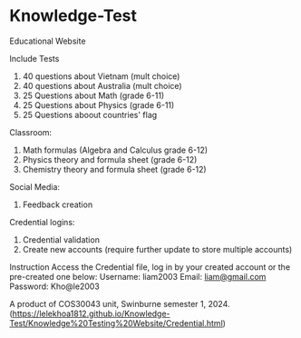 # Knowledge-Test
Educational Website 

Include Tests
1. 40 questions about Vietnam (mult choice)
2. 40 questions about Australia (mult choice)
3. 25 Questions about Math (grade 6-11)
4. 25 Questions about Physics (grade 6-11)
5. 25 Questions aboout countries' flag

Classroom:
1. Math formulas (Algebra and Calculus grade 6-12)
2. Physics theory and formula sheet (grade 6-12)
3. Chemistry theory and formula sheet (grade 6-12)

Social Media:
1. Feedback creation

Credential logins:
1. Credential validation
2. Create new accounts (require further update to store multiple accounts)

Instruction
Access the Credential file, log in by your created account or the pre-created one below:
Username: liam2003
Email: liam@gmail.com
Password: Kho@le2003

A product of COS30043 unit, Swinburne semester 1, 2024.
(https://lelekhoa1812.github.io/Knowledge-Test/Knowledge%20Testing%20Website/Credential.html)
